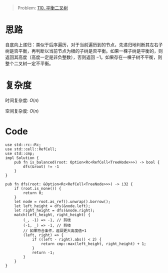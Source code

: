 
> Problem: [110. 平衡二叉树](https://leetcode.cn/problems/balanced-binary-tree/description/)

# 思路

自底向上递归：类似于后序遍历，对于当前遍历到的节点，先递归地判断其左右子树是否平衡，再判断以当前节点为根的子树是否平衡。如果一棵子树是平衡的，则返回其高度（高度一定是非负整数），否则返回 −1。如果存在一棵子树不平衡，则整个二叉树一定不平衡。

# 复杂度

时间复杂度: $O(n)$

空间复杂度: $O(n)$

# Code

```Rust[]
use std::rc::Rc;
use std::cell::RefCell;
use std::cmp;
impl Solution {
    pub fn is_balanced(root: Option<Rc<RefCell<TreeNode>>>) -> bool {
        dfs(&root) != -1 
    }
}

pub fn dfs(root: &Option<Rc<RefCell<TreeNode>>>) -> i32 {
    if (root.is_none()) {
        return 0;
    }
    let node = root.as_ref().unwrap().borrow();
    let left_height = dfs(&node.left);
    let right_height = dfs(&node.right);
    match(left_height, right_height) {
        (_, -1) => -1, // 剪枝
        (-1, _) => -1, // 剪枝
        // 如果符合条件，返回更大高度值+1
        (left, right) => {
            if ((left - right).abs() < 2) {
                return cmp::max(left_height, right_height) + 1;
            }
            return -1;
        }
    }
}
```
  
